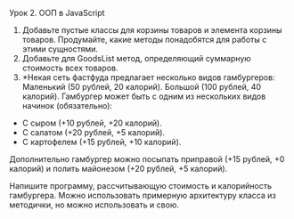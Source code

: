 Урок 2. ООП в JavaScript
1. Добавьте пустые классы для корзины товаров и элемента корзины товаров. Продумайте, какие методы понадобятся для работы с этими сущностями.
2. Добавьте для GoodsList метод, определяющий суммарную стоимость всех товаров.
3. *Некая сеть фастфуда предлагает несколько видов гамбургеров:
   Маленький (50 рублей, 20 калорий).
   Большой (100 рублей, 40 калорий).
   Гамбургер может быть с одним из нескольких видов начинок (обязательно):
* С сыром (+10 рублей, +20 калорий).
* С салатом (+20 рублей, +5 калорий).
* С картофелем (+15 рублей, +10 калорий).

Дополнительно гамбургер можно посыпать приправой (+15 рублей, +0 калорий) и полить майонезом (+20 рублей, +5 калорий).

Напишите программу, рассчитывающую стоимость и калорийность гамбургера. Можно использовать примерную архитектуру класса из методички, но можно использовать и свою.
